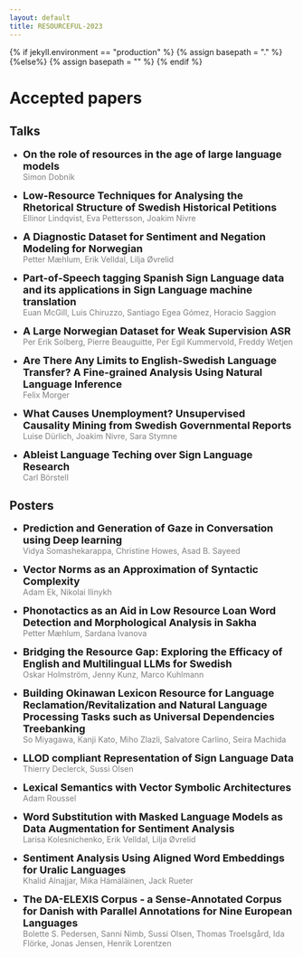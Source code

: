 ```yaml
---
layout: default
title: RESOURCEFUL-2023
---
```

{% if jekyll.environment  == "production" %}
        {% assign basepath = "." %}
        {%else%}
        {% assign basepath = "" %}
        {% endif %}

# Accepted papers


## Talks

  *  <font size="4"> <b> On the role of resources in the age of large language models </b> </font>  
  <span style="color:gray"> Simon Dobnik </span>
  
  *  <font size="4"> <b> Low-Resource Techniques for Analysing the Rhetorical Structure of Swedish Historical Petitions </b> </font>  
  <span style="color:gray"> Ellinor Lindqvist, Eva Pettersson, Joakim Nivre </span>
  
  *  <font size="4"> <b> A Diagnostic Dataset for Sentiment and Negation Modeling for Norwegian </b> </font>  
  <span style="color:gray"> Petter Mæhlum, Erik Velldal, Lilja Øvrelid </span>
  
  *  <font size="4"> <b> Part-of-Speech tagging Spanish Sign Language data and its applications in Sign Language machine translation </b> </font>  
  <span style="color:gray"> Euan McGill, Luis Chiruzzo, Santiago Egea Gómez, Horacio Saggion </span>
  
  *  <font size="4"> <b> A Large Norwegian Dataset for Weak Supervision ASR </b> </font>  
  <span style="color:gray"> Per Erik Solberg, Pierre Beauguitte, Per Egil Kummervold, Freddy Wetjen </span>
 
  *  <font size="4"> <b> Are There Any Limits to English-Swedish Language Transfer? A Fine-grained Analysis Using Natural Language Inference </b> </font>  
  <span style="color:gray"> Felix Morger </span>
  
  *  <font size="4"> <b> What Causes Unemployment? Unsupervised Causality Mining from Swedish Governmental Reports </b> </font>  
  <span style="color:gray"> Luise Dürlich, Joakim Nivre, Sara Stymne </span>
  
  *  <font size="4"> <b> Ableist Language Teching over Sign Language Research </b> </font>  
  <span style="color:gray"> Carl Börstell </span>
  

## Posters

  *  <font size="4"> <b> Prediction and Generation of Gaze in Conversation using Deep learning </b> </font>  
  <span style="color:gray"> Vidya Somashekarappa, Christine Howes, Asad B. Sayeed </span>
  
  *  <font size="4"> <b> Vector Norms as an Approximation of Syntactic Complexity </b> </font>  
  <span style="color:gray"> Adam Ek, Nikolai Ilinykh </span>
  
  *  <font size="4"> <b> Phonotactics as an Aid in Low Resource Loan Word Detection and Morphological Analysis in Sakha </b> </font>  
  <span style="color:gray"> Petter Mæhlum, Sardana Ivanova </span>
  
  *  <font size="4"> <b> Bridging the Resource Gap: Exploring the Efficacy of English and Multilingual LLMs for Swedish </b> </font>  
  <span style="color:gray"> Oskar Holmström, Jenny Kunz, Marco Kuhlmann </span>
  
  *  <font size="4"> <b> Building Okinawan Lexicon Resource for Language Reclamation/Revitalization and Natural Language Processing Tasks such as Universal Dependencies Treebanking </b> </font>  
  <span style="color:gray"> So Miyagawa, Kanji Kato, Miho Zlazli, Salvatore Carlino, Seira Machida </span>
 
  *  <font size="4"> <b> LLOD compliant Representation of Sign Language Data </b> </font>  
  <span style="color:gray"> Thierry Declerck, Sussi Olsen </span>
  
  *  <font size="4"> <b> Lexical Semantics with Vector Symbolic Architectures </b> </font>  
  <span style="color:gray"> Adam Roussel </span>
  
  *  <font size="4"> <b> Word Substitution with Masked Language Models as Data Augmentation for Sentiment Analysis </b> </font>  
  <span style="color:gray"> Larisa Kolesnichenko, Erik Velldal, Lilja Øvrelid </span>
  
  *  <font size="4"> <b> Sentiment Analysis Using Aligned Word Embeddings for Uralic Languages </b> </font>  
  <span style="color:gray"> Khalid Alnajjar, Mika Hämäläinen, Jack Rueter </span>
  
  *  <font size="4"> <b> The DA-ELEXIS Corpus - a Sense-Annotated Corpus for Danish with Parallel Annotations for Nine European Languages </b> </font>  
  <span style="color:gray"> Bolette S. Pedersen, Sanni Nimb, Sussi Olsen, Thomas Troelsgård, Ida Flörke, Jonas Jensen, Henrik Lorentzen </span>
